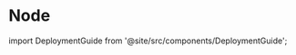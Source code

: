 # Node

import DeploymentGuide from '@site/src/components/DeploymentGuide';

<DeploymentGuide
  repo="letsdiscodev/example-node-site"
  exampleProjectName="my-node-site"
/>
